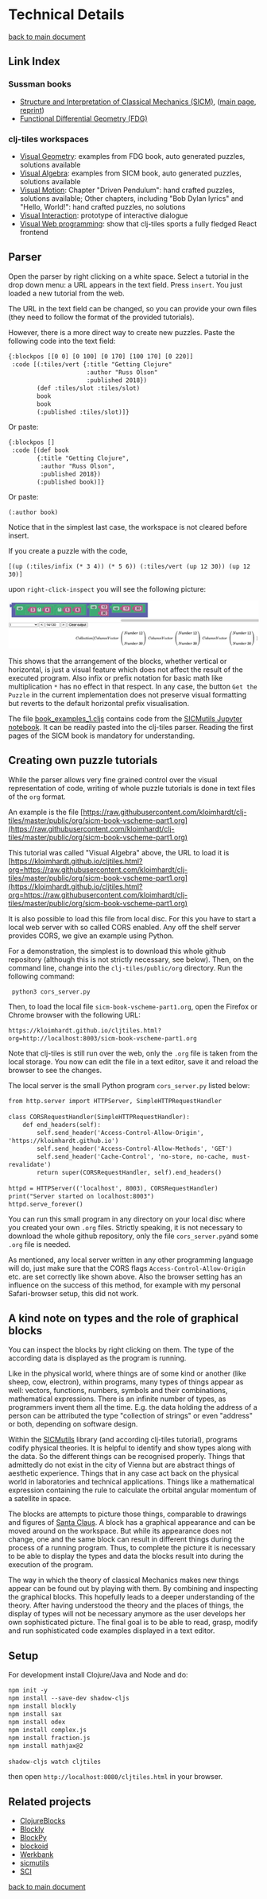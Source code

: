 # Technical Details
[back to main document](../README.md)

## Link Index
### Sussman books
* [Structure and Interpretation of Classical Mechanics (SICM)](https://mitp-content-server.mit.edu/books/content/sectbyfn/books_pres_0/9579/sicm_edition_2.zip/chapter001.html), ([main page](https://mitpress.mit.edu/sites/default/files/titles/content/sicm_edition_2/book.html), [reprint](https://tgvaughan.github.io/sicm/))
* [Functional Differential Geometry (FDG)](https://mitpress.mit.edu/books/functional-differential-geometry)

### clj-tiles workspaces
* [Visual Geometry](https://kloimhardt.github.io/cljtiles.html?page=FDG001): examples from FDG book, auto generated puzzles, solutions available
* [Visual Algebra](https://kloimhardt.github.io/cljtiles.html?org=https://raw.githubusercontent.com/kloimhardt/clj-tiles/master/public/org/sicm-book-vscheme-part1.org): examples from SICM book, auto generated puzzles, solutions available
* [Visual Motion](https://kloimhardt.github.io/cljtiles.html?page=116): Chapter "Driven Pendulum": hand crafted puzzles, solutions available; Other chapters, including "Bob Dylan lyrics" and "Hello, World!": hand crafted puzzles, no solutions
* [Visual Interaction](https://kloimhardt.github.io/cljtiles.html?page=freeparticle): prototype of interactive dialogue
* [Visual Web programming](https://kloimhardt.github.io/cljtiles.html?page=63): show that clj-tiles sports a fully fledged React frontend

## Parser
Open the parser by right clicking on a white space. Select a tutorial in the drop down menu: a URL appears in the text field. Press `insert`. You just loaded a new tutorial from the web.

The URL in the text field can be changed, so you can provide your own files (they need to follow the format of the provided tutorials).

However, there is a more direct way to create new puzzles. Paste the following code into the text field:
```
{:blockpos [[0 0] [0 100] [0 170] [100 170] [0 220]]
 :code [(:tiles/vert {:title "Getting Clojure"
                      :author "Russ Olson"
                      :published 2018})
        (def :tiles/slot :tiles/slot)
        book
        book
        (:published :tiles/slot)]}
```

Or paste:
```
{:blockpos []
 :code [(def book
        {:title "Getting Clojure",
         :author "Russ Olson",
         :published 2018})
        (:published book)]}
```
Or paste:
```
(:author book)
```
Notice that in the simplest last case, the workspace is not cleared before insert.

If you create a puzzle with the code,
```
[(up (:tiles/infix (* 3 4)) (* 5 6)) (:tiles/vert (up 12 30)) (up 12 30)]
```
upon `right-click-inspect` you will see the following picture:

![inspect_infix_vert](https://github.com/kloimhardt/clj-tiles/raw/master/screenshots/inspect_infix_vert.png)

This shows that the arrangement of the blocks, whether vertical or horizontal, is just a visual feature which does not affect the result of the executed program. Also infix or prefix notation for basic math like multiplication `*` has no effect in that respect. In any case, the button `Get the Puzzle` in the current implementation does not preserve visual formatting but reverts to the default horizontal prefix visualisation.

The file [book_examples_1.cljs](https://github.com/kloimhardt/clj-tiles/blob/master/public/org/book_examples_1.cljs) contains code from the [SICMutils Jupyter notebook](https://github.com/sicmutils/sicmutils/blob/master/jupyter/book-examples.ipynb). It can be readily pasted into the clj-tiles parser. Reading the first pages of the SICM book is mandatory for understanding.

## Creating own puzzle tutorials
While the parser allows very fine grained control over the visual representation of code, writing of whole puzzle tutorials is done in text files of the `org` format.

An example is the file [https://raw.githubusercontent.com/kloimhardt/clj-tiles/master/public/org/sicm-book-vscheme-part1.org](https://raw.githubusercontent.com/kloimhardt/clj-tiles/master/public/org/sicm-book-vscheme-part1.org)

This tutorial was called "Visual Algebra" above, the URL to load it is [https://kloimhardt.github.io/cljtiles.html?org=https://raw.githubusercontent.com/kloimhardt/clj-tiles/master/public/org/sicm-book-vscheme-part1.org](https://kloimhardt.github.io/cljtiles.html?org=https://raw.githubusercontent.com/kloimhardt/clj-tiles/master/public/org/sicm-book-vscheme-part1.org)

It is also possible to load this file from local disc. For this you have to start a local web server with so called CORS enabled. Any off the shelf server provides CORS, we give an example using Python.

For a demonstration, the simplest is to download this whole github repository (although this is not strictly necessary, see below). Then, on the command line, change into the `clj-tiles/public/org` directory. Run the following command:

```
 python3 cors_server.py
```

Then, to load the local file `sicm-book-vscheme-part1.org`, open the Firefox or Chrome browser with the following URL:

```
https://kloimhardt.github.io/cljtiles.html?org=http://localhost:8003/sicm-book-vscheme-part1.org
```
Note that clj-tiles is still run over the web, only the `.org` file is taken from the local storage. You now can edit the file in a text editor, save it and reload the browser to see the changes.

The local server is the small Python program `cors_server.py` listed below:
```
from http.server import HTTPServer, SimpleHTTPRequestHandler

class CORSRequestHandler(SimpleHTTPRequestHandler):
    def end_headers(self):
        self.send_header('Access-Control-Allow-Origin', 'https://kloimhardt.github.io')
        self.send_header('Access-Control-Allow-Methods', 'GET')
        self.send_header('Cache-Control', 'no-store, no-cache, must-revalidate')
        return super(CORSRequestHandler, self).end_headers()

httpd = HTTPServer(('localhost', 8003), CORSRequestHandler)
print("Server started on localhost:8003")
httpd.serve_forever()
```

You can run this small program in any directory on your local disc where you created your own `.org` files. Strictly speaking, it is not necessary to download the whole github repository, only the file `cors_server.py`and some `.org` file is needed.

As mentioned, any local server written in any other programming language will do, just make sure that the CORS flags `Access-Control-Allow-Origin` etc. are set correctly like shown above. Also the browser setting has an influence on the success of this method, for example with my personal Safari-browser setup, this did not work.

## A kind note on types and the role of graphical blocks

You can inspect the blocks by right clicking on them. The type of the according data is displayed as the program is running.

Like in the physical world, where things are of some kind or another (like sheep, cow, electron), within programs, many types of things appear as well: vectors, functions, numbers, symbols and their combinations, mathematical expressions. There is an infinite number of types, as programmers invent them all the time. E.g. the data holding the address of a person can be attributed the type "collection of strings" or even "address" or both, depending on software design.

Within the [SICMutils](https://github.com/littleredcomputer/sicmutils) library (and according clj-tiles tutorial), programs codify physical theories. It is helpful to identify and show types along with the data. So the different things can be recognised properly. Things that admittedly do not exist in the city of Vienna but are abstract things of aesthetic experience. Things that in any case act back on the physical world in laboratories and technical applications. Things like a mathematical expression containing the rule to calculate the orbital angular momentum of a satellite in space.

The blocks are attempts to picture those things, comparable to drawings and figures of [Santa Claus](https://en.wikipedia.org/wiki/Yes,_Virginia,_there_is_a_Santa_Claus). A block has a graphical appearance and can be moved around on the workspace. But while its appearance does not change, one and the same block can result in different things during the process of a running program. Thus, to complete the picture it is necessary to be able to display the types and data the blocks result into during the execution of the program.

The way in which the theory of classical Mechanics makes new things appear can be found out by playing with them. By combining and inspecting the graphical blocks. This hopefully leads to a deeper understanding of the theory. After having understood the theory and the places of things, the display of types will not be necessary anymore as the user develops her own sophisticated picture. The final goal is to be able to read, grasp, modify and run sophisticated code examples displayed in a text editor.

## Setup

For development install Clojure/Java and Node and do:
 ```
 npm init -y
 npm install --save-dev shadow-cljs
 npm install blockly
 npm install sax
 npm install odex
 npm install complex.js
 npm install fraction.js
 npm install mathjax@2

 shadow-cljs watch cljtiles
 ```
 then open `http://localhost:8080/cljtiles.html` in your browser.

## Related projects
* [ClojureBlocks](https://github.com/jhandke/ClojureBlocks)
* [Blockly](https://developers.google.com/blockly)
* [BlockPy](https://think.cs.vt.edu/blockpy/)
* [blockoid](https://github.com/ParkerICI/blockoid)
* [Werkbank](https://github.com/kloimhardt/werkbank)
* [sicmutils](https://github.com/sicmutils/sicmutils)
* [SCI](https://github.com/borkdude/sci)

[back to main document](../README.md)
